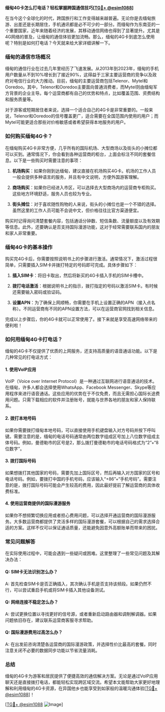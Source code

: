 **缅甸4G卡怎么打电话？轻松掌握跨国通信技巧[[TG💪+ @esim1088](https://t.me/s/esim1088)]**

在当今这个全球化的时代，跨国旅行和工作变得越来越普遍。无论你是去缅甸旅游、出差还是长期居住，手机通讯都是必不可少的一部分。而缅甸作为东南亚的一个重要国家，近年来随着经济的发展，其移动通信网络也得到了显著提升。尤其是4G网络的普及，让缅甸的通信体验更加流畅。那么，缅甸的4G卡到底怎么使用呢？特别是如何打电话？今天就来给大家详细讲解一下。

### 缅甸的通信市场概况

缅甸的通信行业在过去几年里经历了飞速发展。从2013年到2023年，缅甸的手机用户数量从不到10%增长到了接近90%，这得益于三家主要运营商的竞争以及政府对电信行业的大力推动。目前，缅甸的主要运营商包括Telenor、Mytel和Ooredoo。其中，Telenor和Ooredoo主要面向普通消费者，而Mytel则由缅甸军方背景的企业主导。每个运营商都有自己的优势和特点，比如覆盖范围、资费结构和服务质量等。

对于游客或短期居住者来说，选择一个适合自己的4G卡是非常重要的。一般来说，Telenor和Ooredoo的信号覆盖更广，适合需要在全国范围内使用的用户；而Mytel可能更适合那些对价格敏感或者希望获得本地服务的用户。

### 如何购买缅甸4G卡？

在缅甸购买4G卡非常方便，几乎所有的国际机场、大型商场以及街头的小摊位都可以买到。通常情况下，你会看到各种运营商的柜台，上面会标注不同的套餐信息。以下是一些购买时需要注意的事项：

1. **机场购买**：如果你刚到达缅甸，建议直接在机场购买4G卡。机场的工作人员一般会提供多种语言的服务，并且有中文说明，方便外国游客理解。
   
2. **商场购买**：如果你已经进入市区，可以选择去大型商场内的运营商专柜购买。这些地方环境舒适，服务人员也较为专业。
   
3. **街头摊位**：对于喜欢随性购物的人来说，街头的小摊位也是一个不错的选择。虽然这里的工作人员可能不会说中文，但价格往往比官方渠道便宜。

购买时记得询问清楚套餐内容，包括通话分钟数、短信条数、流量额度以及有效期等信息。此外，还要确认是否支持国际漫游功能，这对于经常需要联系国内的朋友和家人非常重要。

### 缅甸4G卡的基本操作

购买完4G卡后，你需要按照说明书上的步骤进行激活。通常情况下，激活过程很简单，只需要插入SIM卡并拨打特定的号码即可完成。具体步骤如下：

1. **插入SIM卡**：将旧卡取出，然后将新买的4G卡插入手机的SIM卡槽中。
   
2. **拨打电话激活**：根据说明书上的指示，拨打指定的号码以激活SIM卡。有时候还需要输入密码或验证码。
   
3. **设置APN**：为了确保上网顺畅，你需要在手机上设置正确的APN（接入点名称）。不同运营商有不同的APN设置方法，可以在运营商官网找到相关信息。

完成以上步骤后，你的4G卡就可以正常使用了。接下来就是享受高速网络带来的便利啦！

### 如何用缅甸4G卡打电话？

缅甸的4G卡不仅提供了优质的上网服务，还支持高质量的语音通话功能。以下是几种常见的打电话方式：

#### 1. 使用VoIP应用

VoIP（Voice over Internet Protocol）是一种通过互联网进行语音通话的技术。在缅甸，许多人都会选择使用WhatsApp、Facebook Messenger、Skype等应用程序来进行语音通话。这些应用的优势在于不仅免费，而且无需担心国际长途费用问题。只需下载相应的软件并注册账号，就能与世界各地的朋友和家人保持联系。

#### 2. 拨打本地号码

如果你需要拨打缅甸本地号码，可以直接使用手机键盘输入对方号码并按下呼叫键。需要注意的是，缅甸的电话号码通常由两位数字组成区号加上八位数字组成主体号码。例如，曼德勒市的区号是2，那么拨打曼德勒市的电话号码格式为“2”+“8位数字”。

#### 3. 拨打国际号码

如果想拨打其他国家的号码，需要先加上国际区号，然后再输入对方国家的区号和电话号码。例如，要拨打中国的手机号码，应该输入“+86”+“手机号码”。需要注意的是，拨打国际号码可能会产生较高的费用，因此最好提前了解运营商的具体收费标准。

#### 4. 使用运营商提供的国际漫游服务

如果你不想频繁切换应用或者担心费用问题，可以选择开通运营商的国际漫游服务。大多数运营商都提供了灵活多样的国际漫游套餐，可以根据自己的需求选择合适的方案。这样不仅可以保证通话质量，还能避免因意外高额账单而带来的困扰。

### 常见问题解答

在实际使用过程中，可能会遇到一些疑问或困难。这里整理了一些常见问题及其解决办法：

#### Q: SIM卡无法识别怎么办？
A: 首先检查SIM卡是否正确插入，其次确认手机是否支持该频段。如果仍然不行，可以尝试重启手机或将SIM卡插入其他设备测试。

#### Q: 网络连接不稳定怎么办？
A: 尝试更换位置以寻找更好的信号源，或者重新启动路由器和调制解调器。如果问题依旧存在，建议联系运营商客服寻求帮助。

#### Q: 国际漫游费用过高怎么办？
A: 在出发前咨询清楚各运营商的国际漫游政策，并选择性价比最高的套餐。同时注意关闭不必要的数据同步功能以节省流量消耗。

### 总结

缅甸的4G卡为游客和居民提供了便捷高效的通信解决方案。无论是通过VoIP应用聊天还是直接拨打电话，都能轻松实现跨区域交流。希望本文能帮助大家更好地理解和利用缅甸的4G卡资源，在异国他乡也能享受到如家般的温暖沟通体验[[TG💪+ @esim1088](https://t.me/s/esim1088)]！

[[TG💪+ @esim1088](https://t.me/s/esim1088) ![Image](https://i.postimg.cc/4NQfJmqS/Snipaste-2025-05-13-00-14-12.png)]